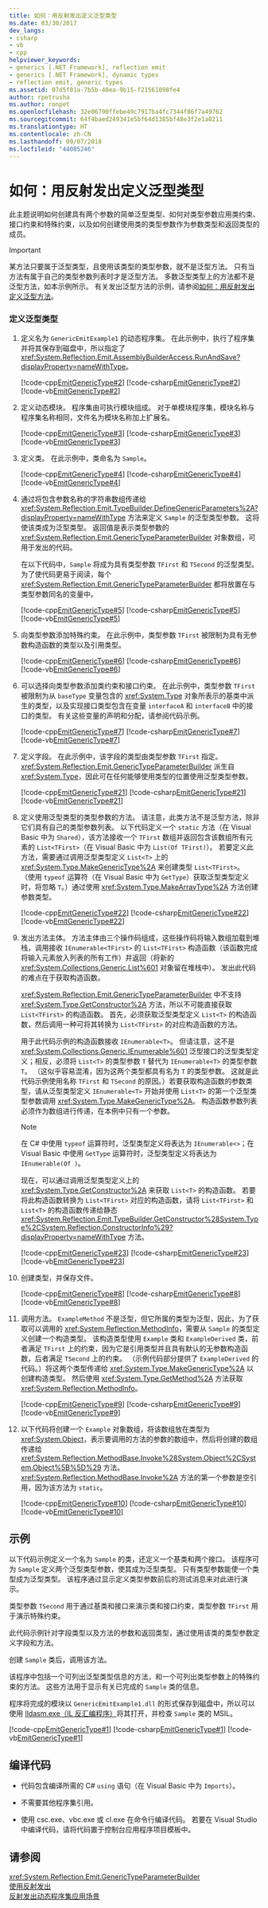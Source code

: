 ```yaml
---
title: 如何：用反射发出定义泛型类型
ms.date: 03/30/2017
dev_langs:
- csharp
- vb
- cpp
helpviewer_keywords:
- generics [.NET Framework], reflection emit
- generics [.NET Framework], dynamic types
- reflection emit, generic types
ms.assetid: 07d5f01a-7b5b-40ea-9b15-f21561098fe4
author: rpetrusha
ms.author: ronpet
ms.openlocfilehash: 32e06790ffebe49c7917ba4fc7344f86f7a49762
ms.sourcegitcommit: 64f4baed249341e5bf64d1385bf48e3f2e1a0211
ms.translationtype: HT
ms.contentlocale: zh-CN
ms.lasthandoff: 09/07/2018
ms.locfileid: "44085246"
---
```

# <a name="how-to-define-a-generic-type-with-reflection-emit"></a>如何：用反射发出定义泛型类型
此主题说明如何创建具有两个参数的简单泛型类型、如何对类型参数应用类约束、接口约束和特殊约束，以及如何创建使用类的类型参数作为参数类型和返回类型的成员。  
  
> [!IMPORTANT]
>  某方法只要属于泛型类型，且使用该类型的类型参数，就不是泛型方法。 只有当方法有属于自己的类型参数列表时才是泛型方法。 多数泛型类型上的方法都不是泛型方法，如本示例所示。 有关发出泛型方法的示例，请参阅[如何：用反射发出定义泛型方法](../../../docs/framework/reflection-and-codedom/how-to-define-a-generic-method-with-reflection-emit.md)。  
  
### <a name="to-define-a-generic-type"></a>定义泛型类型  
  
1.  定义名为 `GenericEmitExample1` 的动态程序集。 在此示例中，执行了程序集并将其保存到磁盘中，所以指定了 <xref:System.Reflection.Emit.AssemblyBuilderAccess.RunAndSave?displayProperty=nameWithType>。  
  
     [!code-cpp[EmitGenericType#2](../../../samples/snippets/cpp/VS_Snippets_CLR/EmitGenericType/CPP/source.cpp#2)]
     [!code-csharp[EmitGenericType#2](../../../samples/snippets/csharp/VS_Snippets_CLR/EmitGenericType/CS/source.cs#2)]
     [!code-vb[EmitGenericType#2](../../../samples/snippets/visualbasic/VS_Snippets_CLR/EmitGenericType/VB/source.vb#2)]  
  
2.  定义动态模块。 程序集由可执行模块组成。 对于单模块程序集，模块名称与程序集名称相同，文件名为模块名称加上扩展名。  
  
     [!code-cpp[EmitGenericType#3](../../../samples/snippets/cpp/VS_Snippets_CLR/EmitGenericType/CPP/source.cpp#3)]
     [!code-csharp[EmitGenericType#3](../../../samples/snippets/csharp/VS_Snippets_CLR/EmitGenericType/CS/source.cs#3)]
     [!code-vb[EmitGenericType#3](../../../samples/snippets/visualbasic/VS_Snippets_CLR/EmitGenericType/VB/source.vb#3)]  
  
3.  定义类。 在此示例中，类命名为 `Sample`。  
  
     [!code-cpp[EmitGenericType#4](../../../samples/snippets/cpp/VS_Snippets_CLR/EmitGenericType/CPP/source.cpp#4)]
     [!code-csharp[EmitGenericType#4](../../../samples/snippets/csharp/VS_Snippets_CLR/EmitGenericType/CS/source.cs#4)]
     [!code-vb[EmitGenericType#4](../../../samples/snippets/visualbasic/VS_Snippets_CLR/EmitGenericType/VB/source.vb#4)]  
  
4.  通过将包含参数名称的字符串数组传递给 <xref:System.Reflection.Emit.TypeBuilder.DefineGenericParameters%2A?displayProperty=nameWithType> 方法来定义 `Sample` 的泛型类型参数。 这将使该类成为泛型类型。 返回值是表示类型参数的 <xref:System.Reflection.Emit.GenericTypeParameterBuilder> 对象数组，可用于发出的代码。  
  
     在以下代码中，`Sample` 将成为具有类型参数 `TFirst` 和 `TSecond` 的泛型类型。 为了使代码更易于阅读，每个 <xref:System.Reflection.Emit.GenericTypeParameterBuilder> 都将放置在与类型参数同名的变量中。  
  
     [!code-cpp[EmitGenericType#5](../../../samples/snippets/cpp/VS_Snippets_CLR/EmitGenericType/CPP/source.cpp#5)]
     [!code-csharp[EmitGenericType#5](../../../samples/snippets/csharp/VS_Snippets_CLR/EmitGenericType/CS/source.cs#5)]
     [!code-vb[EmitGenericType#5](../../../samples/snippets/visualbasic/VS_Snippets_CLR/EmitGenericType/VB/source.vb#5)]  
  
5.  向类型参数添加特殊约束。 在此示例中，类型参数 `TFirst` 被限制为具有无参数构造函数的类型以及引用类型。  
  
     [!code-cpp[EmitGenericType#6](../../../samples/snippets/cpp/VS_Snippets_CLR/EmitGenericType/CPP/source.cpp#6)]
     [!code-csharp[EmitGenericType#6](../../../samples/snippets/csharp/VS_Snippets_CLR/EmitGenericType/CS/source.cs#6)]
     [!code-vb[EmitGenericType#6](../../../samples/snippets/visualbasic/VS_Snippets_CLR/EmitGenericType/VB/source.vb#6)]  
  
6.  可以选择向类型参数添加类约束和接口约束。 在此示例中，类型参数 `TFirst` 被限制为从 `baseType` 变量包含的 <xref:System.Type> 对象所表示的基类中派生的类型，以及实现接口类型包含在变量 `interfaceA` 和 `interfaceB` 中的接口的类型。 有关这些变量的声明和分配，请参阅代码示例。  
  
     [!code-cpp[EmitGenericType#7](../../../samples/snippets/cpp/VS_Snippets_CLR/EmitGenericType/CPP/source.cpp#7)]
     [!code-csharp[EmitGenericType#7](../../../samples/snippets/csharp/VS_Snippets_CLR/EmitGenericType/CS/source.cs#7)]
     [!code-vb[EmitGenericType#7](../../../samples/snippets/visualbasic/VS_Snippets_CLR/EmitGenericType/VB/source.vb#7)]  
  
7.  定义字段。 在此示例中，该字段的类型由类型参数 `TFirst` 指定。 <xref:System.Reflection.Emit.GenericTypeParameterBuilder> 派生自 <xref:System.Type>，因此可在任何能够使用类型的位置使用泛型类型参数。  
  
     [!code-cpp[EmitGenericType#21](../../../samples/snippets/cpp/VS_Snippets_CLR/EmitGenericType/CPP/source.cpp#21)]
     [!code-csharp[EmitGenericType#21](../../../samples/snippets/csharp/VS_Snippets_CLR/EmitGenericType/CS/source.cs#21)]
     [!code-vb[EmitGenericType#21](../../../samples/snippets/visualbasic/VS_Snippets_CLR/EmitGenericType/VB/source.vb#21)]  
  
8.  定义使用泛型类型的类型参数的方法。 请注意，此类方法不是泛型方法，除非它们具有自己的类型参数列表。 以下代码定义一个 `static` 方法（在 Visual Basic 中为 `Shared`），该方法接收一个 `TFirst` 数组并返回包含该数组所有元素的 `List<TFirst>`（在 Visual Basic 中为 `List(Of TFirst)`）。 若要定义此方法，需要通过调用泛型类型定义 `List<T>` 上的 <xref:System.Type.MakeGenericType%2A> 来创建类型 `List<TFirst>`。 （使用 `typeof` 运算符（在 Visual Basic 中为 `GetType`）获取泛型类型定义时，将忽略 `T`。）通过使用 <xref:System.Type.MakeArrayType%2A> 方法创建参数类型。  
  
     [!code-cpp[EmitGenericType#22](../../../samples/snippets/cpp/VS_Snippets_CLR/EmitGenericType/CPP/source.cpp#22)]
     [!code-csharp[EmitGenericType#22](../../../samples/snippets/csharp/VS_Snippets_CLR/EmitGenericType/CS/source.cs#22)]
     [!code-vb[EmitGenericType#22](../../../samples/snippets/visualbasic/VS_Snippets_CLR/EmitGenericType/VB/source.vb#22)]  
  
9. 发出方法主体。 方法主体由三个操作码组成，这些操作码将输入数组加载到堆栈，调用接收 `IEnumerable<TFirst>` 的 `List<TFirst>` 构造函数（该函数完成将输入元素放入列表的所有工作）并返回（将新的 <xref:System.Collections.Generic.List%601> 对象留在堆栈中）。 发出此代码的难点在于获取构造函数。  
  
     <xref:System.Reflection.Emit.GenericTypeParameterBuilder> 中不支持 <xref:System.Type.GetConstructor%2A> 方法，所以不可能直接获取 `List<TFirst>` 的构造函数。 首先，必须获取泛型类型定义 `List<T>` 的构造函数，然后调用一种可将其转换为 `List<TFirst>` 的对应构造函数的方法。  
  
     用于此代码示例的构造函数接收 `IEnumerable<T>`。 但请注意，这不是 <xref:System.Collections.Generic.IEnumerable%601> 泛型接口的泛型类型定义；相反，必须将 `List<T>` 的类型参数 `T` 替代为 `IEnumerable<T>` 的类型参数 `T`。 （这似乎容易混淆，因为这两个类型都具有名为 `T` 的类型参数。 这就是此代码示例使用名称 `TFirst` 和 `TSecond` 的原因。）若要获取构造函数的参数类型，请从泛型类型定义 `IEnumerable<T>` 开始并使用 `List<T>` 的第一个泛型类型参数调用 <xref:System.Type.MakeGenericType%2A>。 构造函数参数列表必须作为数组进行传递，在本例中只有一个参数。  
  
    > [!NOTE]
    >  在 C# 中使用 `typeof` 运算符时，泛型类型定义将表达为 `IEnumerable<>`；在 Visual Basic 中使用 `GetType` 运算符时，泛型类型定义将表达为 `IEnumerable(Of )`。  
  
     现在，可以通过调用泛型类型定义上的 <xref:System.Type.GetConstructor%2A> 来获取 `List<T>` 的构造函数。 若要将此构造函数转换为 `List<TFirst>` 对应的构造函数，请将 `List<TFirst>` 和 `List<T>` 的构造函数传递给静态 <xref:System.Reflection.Emit.TypeBuilder.GetConstructor%28System.Type%2CSystem.Reflection.ConstructorInfo%29?displayProperty=nameWithType> 方法。  
  
     [!code-cpp[EmitGenericType#23](../../../samples/snippets/cpp/VS_Snippets_CLR/EmitGenericType/CPP/source.cpp#23)]
     [!code-csharp[EmitGenericType#23](../../../samples/snippets/csharp/VS_Snippets_CLR/EmitGenericType/CS/source.cs#23)]
     [!code-vb[EmitGenericType#23](../../../samples/snippets/visualbasic/VS_Snippets_CLR/EmitGenericType/VB/source.vb#23)]  
  
10. 创建类型，并保存文件。  
  
     [!code-cpp[EmitGenericType#8](../../../samples/snippets/cpp/VS_Snippets_CLR/EmitGenericType/CPP/source.cpp#8)]
     [!code-csharp[EmitGenericType#8](../../../samples/snippets/csharp/VS_Snippets_CLR/EmitGenericType/CS/source.cs#8)]
     [!code-vb[EmitGenericType#8](../../../samples/snippets/visualbasic/VS_Snippets_CLR/EmitGenericType/VB/source.vb#8)]  
  
11. 调用方法。 `ExampleMethod` 不是泛型，但它所属的类型为泛型，因此，为了获取可以调用的 <xref:System.Reflection.MethodInfo>，需要从 `Sample` 的类型定义创建一个构造类型。 该构造类型使用 `Example` 类和 `ExampleDerived` 类，前者满足 `TFirst` 上的约束，因为它是引用类型并且具有默认的无参数构造函数，后者满足 `TSecond` 上的约束。 （示例代码部分提供了 `ExampleDerived` 的代码。）将这两个类型传递给 <xref:System.Type.MakeGenericType%2A> 以创建构造类型。 然后使用 <xref:System.Type.GetMethod%2A> 方法获取 <xref:System.Reflection.MethodInfo>。  
  
     [!code-cpp[EmitGenericType#9](../../../samples/snippets/cpp/VS_Snippets_CLR/EmitGenericType/CPP/source.cpp#9)]
     [!code-csharp[EmitGenericType#9](../../../samples/snippets/csharp/VS_Snippets_CLR/EmitGenericType/CS/source.cs#9)]
     [!code-vb[EmitGenericType#9](../../../samples/snippets/visualbasic/VS_Snippets_CLR/EmitGenericType/VB/source.vb#9)]  
  
12. 以下代码将创建一个 `Example` 对象数组，将该数组放在类型为 <xref:System.Object>，表示要调用的方法的参数的数组中，然后将创建的数组传递给 <xref:System.Reflection.MethodBase.Invoke%28System.Object%2CSystem.Object%5B%5D%29> 方法。 <xref:System.Reflection.MethodBase.Invoke%2A> 方法的第一个参数是空引用，因为该方法为 `static`。  
  
     [!code-cpp[EmitGenericType#10](../../../samples/snippets/cpp/VS_Snippets_CLR/EmitGenericType/CPP/source.cpp#10)]
     [!code-csharp[EmitGenericType#10](../../../samples/snippets/csharp/VS_Snippets_CLR/EmitGenericType/CS/source.cs#10)]
     [!code-vb[EmitGenericType#10](../../../samples/snippets/visualbasic/VS_Snippets_CLR/EmitGenericType/VB/source.vb#10)]  
  
## <a name="example"></a>示例  
 以下代码示例定义一个名为 `Sample` 的类，还定义一个基类和两个接口。 该程序可为 `Sample` 定义两个泛型类型参数，使其成为泛型类型。 只有类型参数能使一个类型成为泛型类型。 该程序通过显示定义类型参数前后的测试消息来对此进行演示。  
  
 类型参数 `TSecond` 用于通过基类和接口来演示类和接口约束，类型参数 `TFirst` 用于演示特殊约束。  
  
 此代码示例针对字段类型以及方法的参数和返回类型，通过使用该类的类型参数定义字段和方法。  
  
 创建 `Sample` 类后，调用该方法。  
  
 该程序中包括一个可列出泛型类型信息的方法，和一个可列出类型参数上的特殊约束的方法。 这些方法用于显示有关已完成的 `Sample` 类的信息。  
  
 程序将完成的模块以 `GenericEmitExample1.dll` 的形式保存到磁盘中，所以可以使用 [Ildasm.exe（IL 反汇编程序）](../../../docs/framework/tools/ildasm-exe-il-disassembler.md)将其打开，并检查 `Sample` 类的 MSIL。  
  
 [!code-cpp[EmitGenericType#1](../../../samples/snippets/cpp/VS_Snippets_CLR/EmitGenericType/CPP/source.cpp#1)]
 [!code-csharp[EmitGenericType#1](../../../samples/snippets/csharp/VS_Snippets_CLR/EmitGenericType/CS/source.cs#1)]
 [!code-vb[EmitGenericType#1](../../../samples/snippets/visualbasic/VS_Snippets_CLR/EmitGenericType/VB/source.vb#1)]  
  
## <a name="compiling-the-code"></a>编译代码  
  
-   代码包含编译所需的 C# `using` 语句（在 Visual Basic 中为 `Imports`）。  
  
-   不需要其他程序集引用。  
  
-   使用 csc.exe、vbc.exe 或 cl.exe 在命令行编译代码。 若要在 Visual Studio 中编译代码，请将代码置于控制台应用程序项目模板中。  
  
## <a name="see-also"></a>请参阅  
 <xref:System.Reflection.Emit.GenericTypeParameterBuilder>  
 [使用反射发出](https://msdn.microsoft.com/library/ccc6540d-0e2c-4d89-b456-eb7353f9e9ac)  
 [反射发出动态程序集应用场景](https://msdn.microsoft.com/library/e1cc6750-e20f-473b-bb4e-f43bc66aecce)
